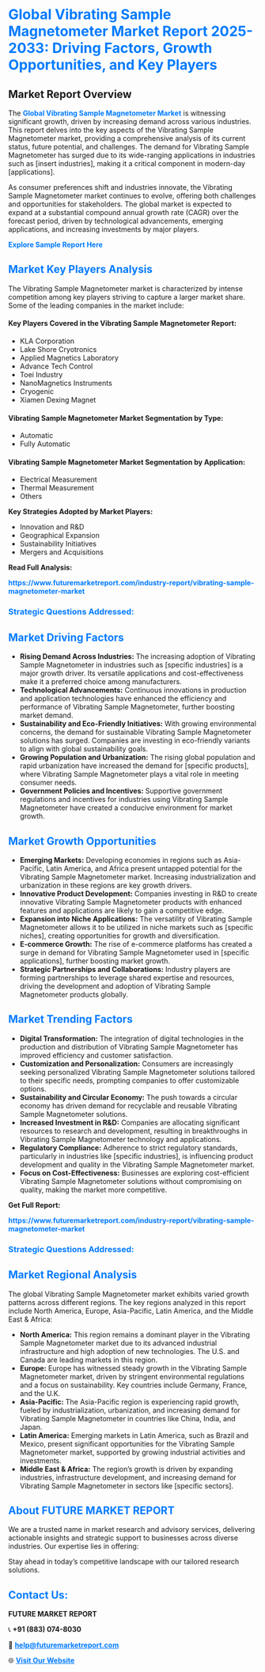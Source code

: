 <h1 style="color: #007BFF;">Global Vibrating Sample Magnetometer Market Report 2025-2033: Driving Factors, Growth Opportunities, and Key Players</h1>

<section id="overview">
<h2>Market Report Overview</h2>
<p>The <a href="https://www.futuremarketreport.com/industry-report/vibrating-sample-magnetometer-market" style="color: #007BFF; text-decoration: none;"><strong>Global Vibrating Sample Magnetometer Market</strong></a> is witnessing significant growth, driven by increasing demand across various industries. This report delves into the key aspects of the Vibrating Sample Magnetometer market, providing a comprehensive analysis of its current status, future potential, and challenges. The demand for Vibrating Sample Magnetometer has surged due to its wide-ranging applications in industries such as [insert industries], making it a critical component in modern-day [applications].</p>
<p>As consumer preferences shift and industries innovate, the Vibrating Sample Magnetometer market continues to evolve, offering both challenges and opportunities for stakeholders. The global market is expected to expand at a substantial compound annual growth rate (CAGR) over the forecast period, driven by technological advancements, emerging applications, and increasing investments by major players.</p>
</section>

<section id="overview">
<p><a href="https://www.futuremarketreport.com/request-sample/reportId=50297" style="color: #007BFF; text-decoration: none;"><strong>Explore Sample Report Here</strong></a></p>
</section>

<section id="key-players">
<h2 style="color: #007BFF;">Market Key Players Analysis</h2>
<p>The Vibrating Sample Magnetometer market is characterized by intense competition among key players striving to capture a larger market share. Some of the leading companies in the market include:</p>
<h4>Key Players Covered in the Vibrating Sample Magnetometer Report:</h4>
<ul><li>KLA Corporation</li><li>Lake Shore Cryotronics</li><li>Applied Magnetics Laboratory</li><li>Advance Tech Control</li><li>Toei Industry</li><li>NanoMagnetics Instruments</li><li>Cryogenic</li><li>Xiamen Dexing Magnet</li></ul>
<h4>Vibrating Sample Magnetometer Market Segmentation by Type:</h4>
<ul><li>Automatic</li><li>Fully Automatic</li></ul>

<h4>Vibrating Sample Magnetometer Market Segmentation by Application:</h4>
<ul><li>Electrical Measurement</li><li>Thermal Measurement</li><li>Others</li></ul>
<p><strong>Key Strategies Adopted by Market Players:</strong></p>
<ul>
<li>Innovation and R&D</li>
<li>Geographical Expansion</li>
<li>Sustainability Initiatives</li>
<li>Mergers and Acquisitions</li>
</ul>
</section>

<section>
<p><strong>Read Full Analysis: </strong></p><a href="https://www.futuremarketreport.com/industry-report/vibrating-sample-magnetometer-market" style="color: #007BFF; text-decoration: none;"><strong>https://www.futuremarketreport.com/industry-report/vibrating-sample-magnetometer-market</strong></a>
<h3 style="color: #007BFF;">Strategic Questions Addressed:</h3>
</section>

<section id="driving-factors">
<h2 style="color: #007BFF;">Market Driving Factors</h2>
<ul>
<li><strong>Rising Demand Across Industries:</strong> The increasing adoption of Vibrating Sample Magnetometer in industries such as [specific industries] is a major growth driver. Its versatile applications and cost-effectiveness make it a preferred choice among manufacturers.</li>
<li><strong>Technological Advancements:</strong> Continuous innovations in production and application technologies have enhanced the efficiency and performance of Vibrating Sample Magnetometer, further boosting market demand.</li>
<li><strong>Sustainability and Eco-Friendly Initiatives:</strong> With growing environmental concerns, the demand for sustainable Vibrating Sample Magnetometer solutions has surged. Companies are investing in eco-friendly variants to align with global sustainability goals.</li>
<li><strong>Growing Population and Urbanization:</strong> The rising global population and rapid urbanization have increased the demand for [specific products], where Vibrating Sample Magnetometer plays a vital role in meeting consumer needs.</li>
<li><strong>Government Policies and Incentives:</strong> Supportive government regulations and incentives for industries using Vibrating Sample Magnetometer have created a conducive environment for market growth.</li>
</ul>
</section>

<section id="growth-opportunities">
<h2 style="color: #007BFF;">Market Growth Opportunities</h2>
<ul>
<li><strong>Emerging Markets:</strong> Developing economies in regions such as Asia-Pacific, Latin America, and Africa present untapped potential for the Vibrating Sample Magnetometer market. Increasing industrialization and urbanization in these regions are key growth drivers.</li>
<li><strong>Innovative Product Development:</strong> Companies investing in R&D to create innovative Vibrating Sample Magnetometer products with enhanced features and applications are likely to gain a competitive edge.</li>
<li><strong>Expansion into Niche Applications:</strong> The versatility of Vibrating Sample Magnetometer allows it to be utilized in niche markets such as [specific niches], creating opportunities for growth and diversification.</li>
<li><strong>E-commerce Growth:</strong> The rise of e-commerce platforms has created a surge in demand for Vibrating Sample Magnetometer used in [specific applications], further boosting market growth.</li>
<li><strong>Strategic Partnerships and Collaborations:</strong> Industry players are forming partnerships to leverage shared expertise and resources, driving the development and adoption of Vibrating Sample Magnetometer products globally.</li>
</ul>
</section>

<section id="trending-factors">
<h2 style="color: #007BFF;">Market Trending Factors</h2>
<ul>
<li><strong>Digital Transformation:</strong> The integration of digital technologies in the production and distribution of Vibrating Sample Magnetometer has improved efficiency and customer satisfaction.</li>
<li><strong>Customization and Personalization:</strong> Consumers are increasingly seeking personalized Vibrating Sample Magnetometer solutions tailored to their specific needs, prompting companies to offer customizable options.</li>
<li><strong>Sustainability and Circular Economy:</strong> The push towards a circular economy has driven demand for recyclable and reusable Vibrating Sample Magnetometer solutions.</li>
<li><strong>Increased Investment in R&D:</strong> Companies are allocating significant resources to research and development, resulting in breakthroughs in Vibrating Sample Magnetometer technology and applications.</li>
<li><strong>Regulatory Compliance:</strong> Adherence to strict regulatory standards, particularly in industries like [specific industries], is influencing product development and quality in the Vibrating Sample Magnetometer market.</li>
<li><strong>Focus on Cost-Effectiveness:</strong> Businesses are exploring cost-efficient Vibrating Sample Magnetometer solutions without compromising on quality, making the market more competitive.</li>
</ul>
</section>

<section>
<p><strong>Get Full Report: </strong></p><a href="https://www.futuremarketreport.com/industry-report/vibrating-sample-magnetometer-market" style="color: #007BFF; text-decoration: none;"><strong>https://www.futuremarketreport.com/industry-report/vibrating-sample-magnetometer-market</strong></a>
<h3 style="color: #007BFF;">Strategic Questions Addressed:</h3>
</section>


<section id="regional-analysis">
<h2 style="color: #007BFF;">Market Regional Analysis</h2>
<p>The global Vibrating Sample Magnetometer market exhibits varied growth patterns across different regions. The key regions analyzed in this report include North America, Europe, Asia-Pacific, Latin America, and the Middle East & Africa:</p>
<ul>
<li><strong>North America:</strong> This region remains a dominant player in the Vibrating Sample Magnetometer market due to its advanced industrial infrastructure and high adoption of new technologies. The U.S. and Canada are leading markets in this region.</li>
<li><strong>Europe:</strong> Europe has witnessed steady growth in the Vibrating Sample Magnetometer market, driven by stringent environmental regulations and a focus on sustainability. Key countries include Germany, France, and the U.K.</li>
<li><strong>Asia-Pacific:</strong> The Asia-Pacific region is experiencing rapid growth, fueled by industrialization, urbanization, and increasing demand for Vibrating Sample Magnetometer in countries like China, India, and Japan.</li>
<li><strong>Latin America:</strong> Emerging markets in Latin America, such as Brazil and Mexico, present significant opportunities for the Vibrating Sample Magnetometer market, supported by growing industrial activities and investments.</li>
<li><strong>Middle East & Africa:</strong> The region’s growth is driven by expanding industries, infrastructure development, and increasing demand for Vibrating Sample Magnetometer in sectors like [specific sectors].</li>
</ul>
</section>

<footer>
<h2 style="color: #007BFF;">About FUTURE MARKET REPORT</h2>
<p>We are a trusted name in market research and advisory services, delivering actionable insights and strategic support to businesses across diverse industries. Our expertise lies in offering:</p>

<p>Stay ahead in today’s competitive landscape with our tailored research solutions.</p>

<h2 style="color: #007BFF;">Contact Us:</h2>
<p><strong>FUTURE MARKET REPORT</strong></p>
<p>📞 <strong>+91 (883) 074-8030</strong></p>
<p>📧 <strong><a href="mailto:help@futuremarketreport.com" style="color: #007BFF;">help@futuremarketreport.com</a></strong></p>
<p>🌐 <strong><a href="https://www.futuremarketreport.com/" style="color: #007BFF;">Visit Our Website</a></strong></p>
</footer>